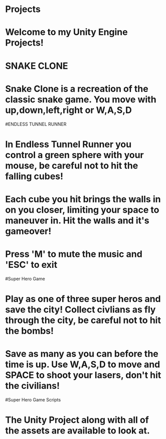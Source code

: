 # Projects
# Welcome to my Unity Engine Projects!

# SNAKE CLONE
# Snake Clone is a recreation of the classic snake game. You move with up,down,left,right or W,A,S,D

#ENDLESS TUNNEL RUNNER
# In Endless Tunnel Runner you control a green sphere with your mouse, be careful not to hit the falling cubes!
# Each cube you hit brings the walls in on you closer, limiting your space to maneuver in. Hit the walls and it's gameover!
# Press 'M' to mute the music and 'ESC' to exit

#Super Hero Game
# Play as one of three super heros and save the city! Collect civlians as fly through the city, be careful not to hit the bombs!
# Save as many as you can before the time is up. Use W,A,S,D to move and SPACE to shoot your lasers, don't hit the civilians!

#Super Hero Game Scripts
# The Unity Project along with all of the assets are available to look at.
